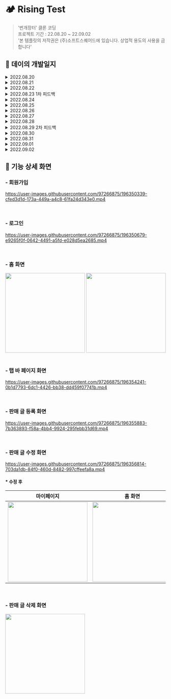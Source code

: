 # 🏕 Rising Test
> '번개장터' 클론 코딩   
> 프로젝트 기간 : 22.08.20 ~ 22.09.02   
>'본 템플릿의 저작권은 (주)소프트스퀘어드에 있습니다. 상업적 용도의 사용을 금합니다'
## 📑 데이의 개발일지
<details>
<summary>2022.08.20</summary>
<div markdown="1">


    
    1. 기획서 제출 ✅
    2. 소셜 로그인 화면 구현 ✅
    

</div>
</details>
<details>
<summary>2022.08.21</summary>
<div markdown="1">


    
    1. 홈 화면 구현 중 🔥
    

</div>
</details>
<details>
<summary>2022.08.22</summary>
<div markdown="1">


    
    1. 홈 화면 중첩 스크롤 해결하느라 하루 순삭 🤦🏻‍♂️
    ㄴ 😊 결국 해결 못함 😊
    

</div>
</details>
<details>
<summary>2022.08.23 1차 피드백</summary>
<div markdown="1">


    
    1. 홈 화면 중첩 스크롤 해결!!🥹
    ㄴ nested scroll이라고 한다함
      ㄴ 해결 방법 : collection view로 재구현하여 해결
    2. 전체 메뉴 구현 ✅
    
    * 피드백 : UI 구현은 잘 함, but 지금은 api등 주요 기능에 우선 순위를 두는 게 먼저
    

</div>
</details>
</details>
<details>
<summary>2022.08.24</summary>
<div markdown="1">


    
    1. 회원가입 화면 ✅
    2. 회원가입 api ✅
    

</div>
</details>
<details>
<summary>2022.08.25</summary>
<div markdown="1">


    
    1. 로그인 화면 ✅
    2. 로그인 api ✅
    3. 상품등록 화면 구현 중 🔥
    3. 카테고리 api 3개 ✅
    

</div>
</details>
<details>
<summary>2022.08.26</summary>
<div markdown="1">


    
    1. 상품등록 화면 구현 ✅
    2. 사진 선택 화면 구현 ✅
    3. 사진 저장을 위한 firebase 연동 중 🔥
    

</div>
</details>
<details>
<summary>2022.08.27</summary>
<div markdown="1">


    
    1. 사진 저장을 위한 firebase 연동 ✅
    2. 게시물 등록 api 🔥
    

</div>
</details>
<details>
<summary>2022.08.28</summary>
<div markdown="1">


    
    1. 게시물 등록 api ✅
    2. 상품 세부 정보 화면 구현
    

</div>
</details>
<details>
<summary>2022.08.29 2차 피드백</summary>
<div markdown="1">


    
    1. 마이페이지 화면 구현 중 🔥
    
    * 피드백 : 1. 정량 평가(화면, api 등)를 위해서 쉽게 구현 가능한 화면으로 화면 개수를 확보해놓자
             2. 탭바에서 화면 present로 띄우기(shouldSelect)
    

</div>
</details>
<details>
<summary>2022.08.30</summary>
<div markdown="1">


    
    1. 마이페이지 화면 구현 ✅
    2. 마이페이지 api(메인, 판매 중, 예약 중, 판매 완료)
    

</div>
</details>
<details>
<summary>2022.08.31</summary>
<div markdown="1">


    
    1. 검색, 번개톡, 마이페이지 - 설정 화면 구현 ✅
    2. 상품 상세 정보 불러오기 api, 상품 삭제 api ✅
    

</div>
</details>
<details>
<summary>2022.09.01</summary>
<div markdown="1">


    
    1. 상점 수정 화면 구현, 상품 등록 view present로 구현 ✅
    2. 상점 정보 api, 상점 수정 api ✅
    3. & 상품 수정 api, 홈 피드 api 하는 중 🔥
    

</div>
</details>
<details>
<summary>2022.09.02</summary>
<div markdown="1">


    
    1. 설정 세부 화면 구현 ✅
    2. 홈 api, 상품 수정 api 완료 ✅
    

</div>
</details>

## 📌 기능 상세 화면
### - 회원가입
https://user-images.githubusercontent.com/97266875/196350339-cfed3d1d-173a-449a-a4c8-61fa24d343e0.mp4

<br>

### - 로그인
https://user-images.githubusercontent.com/97266875/196350679-e9265f0f-0642-4491-a5fd-e028d5ea2685.mp4

<br>

### - 홈 화면
<div>
<img width="250" src="https://user-images.githubusercontent.com/97266875/196352987-a1b6bca6-7909-44bc-86a0-1e5778bca0ba.gif">
<img width="250" src="https://user-images.githubusercontent.com/97266875/196351619-830d3f83-bbfb-4d7c-a7d8-5e126bc85ba0.gif">
</div>

<br>

### - 탭 바 페이지 화면
https://user-images.githubusercontent.com/97266875/196354241-0b1d7793-6dc1-4426-bb38-dd459f07741b.mp4

<br>

### - 판매 글 등록 화면
https://user-images.githubusercontent.com/97266875/196355883-7b363893-f58a-4bb4-9924-295febb31d69.mp4

<br>

### - 판매 글 수정 화면
https://user-images.githubusercontent.com/97266875/196356814-703da1db-84f0-460d-8482-997cffeefa8a.mp4

#### * 수정 후
| 마이페이지 | 홈 화면 |
| ---- | --- |
| <img width="250" src="https://user-images.githubusercontent.com/97266875/196368654-09012d61-284b-4875-8452-482f3eba6de7.gif"> | <img width="250" src="https://user-images.githubusercontent.com/97266875/196369683-5461bc65-ec2b-4214-9e92-084df14e0635.gif"> |

<br>

### - 판매 글 삭제 화면
<img width="250" src="https://user-images.githubusercontent.com/97266875/196371922-958eaf6e-b4a8-4af9-9cfb-ccb3c958e7f6.gif">
